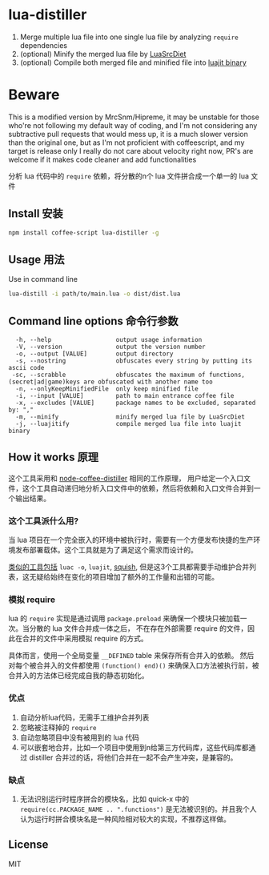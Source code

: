 # lua-distiller

 1. Merge multiple lua file into one single lua file by analyzing `require` dependencies
 2. (optional) Minify the merged lua file by [LuaSrcDiet](https://github.com/LuaDist/luasrcdiet)
 3. (optional) Compile both merged file and minified file into [luajit binary](http://luajit.org/)
 
# Beware
 This is a modified version by MrcSnm/Hipreme, it may be unstable for those who're not following my default way of coding, and I'm not considering any subtractive
 pull requests that would mess up, it is a much slower version than the original one, but as I'm not proficient with coffeescript, and my target is release only
 I really do not care about velocity right now, PR's are welcome if it makes code cleaner and add functionalities

分析 lua 代码中的 `require` 依赖，将分散的n个 lua 文件拼合成一个单一的 lua 文件

## Install 安装

```bash
npm install coffee-script lua-distiller -g
```

## Usage 用法

Use in command line

```bash
lua-distill -i path/to/main.lua -o dist/dist.lua
```

## Command line options 命令行参数

```
  -h, --help                  output usage information
  -V, --version               output the version number
  -o, --output [VALUE]        output directory
  -s, --nostring              obfuscates every string by putting its ascii code
 -sc, --scrabble              obfuscates the maximum of functions, (secret|ad|game)keys are obfuscated with another name too
  -n, --onlyKeepMinifiedFile  only keep minified file
  -i, --input [VALUE]         path to main entrance coffee file
  -x, --excludes [VALUE]      package names to be excluded, separated by: ","
  -m, --minify                minify merged lua file by LuaSrcDiet
  -j, --luajitify             compile merged lua file into luajit binary
```

## How it works 原理

这个工具采用和 [node-coffee-distiller](https://github.com/yi/node-coffee-distiller) 相同的工作原理，
用户给定一个入口文件，这个工具自动递归地分析入口文件中的依赖，然后将依赖和入口文件合并到一个输出结果。

### 这个工具派什么用?

当 lua 项目在一个完全嵌入的环境中被执行时，需要有一个方便发布快捷的生产环境发布部署载体。这个工具就是为了满足这个需求而设计的。

[类似的工具包括](http://stackoverflow.com/questions/9580366/keeping-everything-in-a-single-lua-bytecode-chunk) `luac -o`, `luajit`, [squish](http://matthewwild.co.uk/projects/squish/home), 但是这3个工具都需要手动维护合并列表，这无疑给始终在变化的项目增加了额外的工作量和出错的可能。

### 模拟 require

lua 的 `require` 实现是通过调用 `package.preload` 来确保一个模块只被加载一次。当分散的 lua 文件合并成一体之后，
不在存在外部需要 require 的文件，因此在合并的文件中采用模拟 require 的方式。

具体而言，使用一个全局变量 `__DEFINED` table 来保存所有合并入的依赖。
然后对每个被合并入的文件都使用 `(function() end)()` 来确保入口方法被执行前，被合并入的方法体已经完成自我的静态初始化。

### 优点
 1. 自动分析lua代码，无需手工维护合并列表
 2. 忽略被注释掉的 `require`
 3. 自动忽略项目中没有被用到的 lua 代码
 4. 可以嵌套地合并，比如一个项目中使用到n给第三方代码库，这些代码库都通过 distiller 合并过的话，将他们合并在一起不会产生冲突，是兼容的。

### 缺点
 1. 无法识别运行时程序拼合的模块名，比如 quick-x 中的 `require(cc.PACKAGE_NAME .. ".functions")` 是无法被识别的。并且我个人认为运行时拼合模块名是一种风险相对较大的实现，不推荐这样做。

## License

MIT

